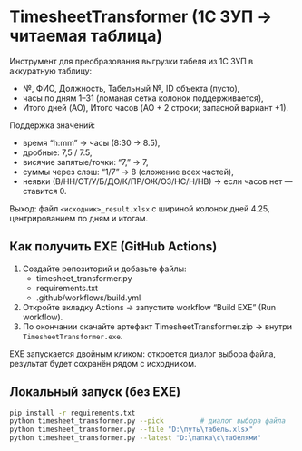 # TimesheetTransformer (1С ЗУП → читаемая таблица)

Инструмент для преобразования выгрузки табеля из 1С ЗУП в аккуратную таблицу:
- №, ФИО, Должность, Табельный №, ID объекта (пусто),
- часы по дням 1–31 (ломаная сетка колонок поддерживается),
- Итого дней (AO), Итого часов (AO + 2 строки; запасной вариант +1).

Поддержка значений:
- время “h:mm” → часы (8:30 → 8.5),
- дробные: 7,5 / 7.5,
- висячие запятые/точки: “7,” → 7,
- суммы через слэш: “1/7” → 8 (сложение всех частей),
- неявки (В/НН/ОТ/У/Б/ДО/К/ПР/ОЖ/ОЗ/НС/Н/НВ) → если часов нет — ставится 0.

Выход: файл `<исходник>_result.xlsx` с шириной колонок дней 4.25, центрированием по дням и итогам.

## Как получить EXE (GitHub Actions)
1. Создайте репозиторий и добавьте файлы:
   - timesheet_transformer.py
   - requirements.txt
   - .github/workflows/build.yml
2. Откройте вкладку Actions → запустите workflow “Build EXE” (Run workflow).
3. По окончании скачайте артефакт TimesheetTransformer.zip → внутри `TimesheetTransformer.exe`.

EXE запускается двойным кликом: откроется диалог выбора файла, результат будет сохранён рядом с исходником.

## Локальный запуск (без EXE)
```bash
pip install -r requirements.txt
python timesheet_transformer.py --pick         # диалог выбора файла
python timesheet_transformer.py --file "D:\путь\табель.xlsx"
python timesheet_transformer.py --latest "D:\папка\с\табелями"